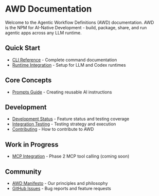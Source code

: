 # AWD Documentation

Welcome to the Agentic Workflow Definitions (AWD) documentation. AWD is the NPM for AI-Native Development - build, package, share, and run agentic apps across any LLM runtime.

## Quick Start
- [CLI Reference](cli-reference.md) - Complete command documentation
- [Runtime Integration](runtime-integration.md) - Setup for LLM and Codex runtimes

## Core Concepts
- [Prompts Guide](prompts.md) - Creating reusable AI instructions

## Development
- [Development Status](development-status.md) - Feature status and testing coverage
- [Integration Testing](integration-testing.md) - Testing strategy and execution
- [Contributing](../CONTRIBUTING.md) - How to contribute to AWD

## Work in Progress
- [MCP Integration](wip/mcp-integration.md) - Phase 2 MCP tool calling (coming soon)

## Community
- [AWD Manifesto](../MANIFESTO.md) - Our principles and philosophy
- [GitHub Issues](https://github.com/danielmeppiel/awd-cli/issues) - Bug reports and feature requests